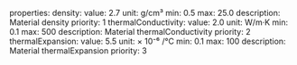 properties:
  density:
    value: 2.7
    unit: g/cm³
    min: 0.5
    max: 25.0
    description: Material density
    priority: 1
  thermalConductivity:
    value: 2.0
    unit: W/m·K
    min: 0.1
    max: 500
    description: Material thermalConductivity
    priority: 2
  thermalExpansion:
    value: 5.5
    unit: × 10⁻⁶ /°C
    min: 0.1
    max: 100
    description: Material thermalExpansion
    priority: 3
